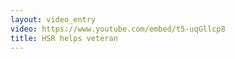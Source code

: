 ```yaml
---
layout: video_entry
video: https://www.youtube.com/embed/t5-uqGllcp8
title: HSR helps veteran
---
```

